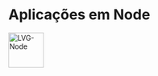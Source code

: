  # Aplicações em Node 
<img height="70em" alt="LVG-Node" src="https://img.shields.io/badge/Node.js-43853D?style=for-the-badge&logo=node.js&logoColor=white">
